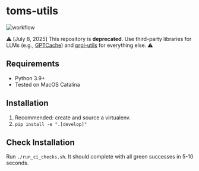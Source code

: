 # toms-utils

![workflow](https://github.com/tomsilver/toms-utils/actions/workflows/ci.yml/badge.svg)

:warning: [July 8, 2025] This repository is **deprecated**. Use third-party libraries for LLMs (e.g., [GPTCache](https://gptcache.readthedocs.io/)) and [prpl-utils](https://github.com/Princeton-Robot-Planning-and-Learning/prpl-utils) for everything else. :warning:


## Requirements

- Python 3.9+
- Tested on MacOS Catalina

## Installation

1. Recommended: create and source a virtualenv.
2. `pip install -e ".[develop]"`

## Check Installation

Run `./run_ci_checks.sh`. It should complete with all green successes in 5-10 seconds.
